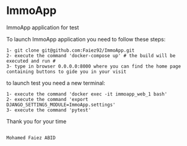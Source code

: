 # ImmoApp
ImmoApp application for test


To launch ImmoApp application you need to follow these steps:

    1- git clone git@github.com:Faiez92/ImmoApp.git
    2- execute the command 'docker-compose up' # the build will be executed and run #
    3- type in browser 0.0.0.0:8000 where you can find the home page containing buttons to gide you in your visit

to launch test you need a new terminal:
    
    1- execute the command 'docker exec -it immoapp_web_1 bash'
    2- execute the command 'export DJANGO_SETTINGS_MODULE=ImmoApp.settings'
    3- execute the command 'pytest'
        


Thank you for your time
    
    
                                                                            Mohamed Faiez ABID